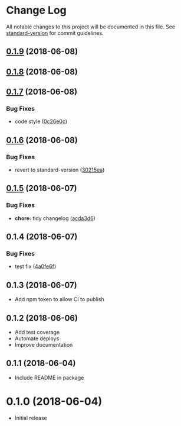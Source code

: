 # Change Log

All notable changes to this project will be documented in this file. See [standard-version](https://github.com/conventional-changelog/standard-version) for commit guidelines.

<a name="0.1.9"></a>
## [0.1.9](https://github.com/aaronjameslang/survey-monkey-streams/compare/v0.1.8...v0.1.9) (2018-06-08)



<a name="0.1.8"></a>
## [0.1.8](https://github.com/aaronjameslang/survey-monkey-streams/compare/v0.1.7...v0.1.8) (2018-06-08)



<a name="0.1.7"></a>
## [0.1.7](https://github.com/aaronjameslang/survey-monkey-streams/compare/v0.1.6...v0.1.7) (2018-06-08)


### Bug Fixes

* code style ([0c26e0c](https://github.com/aaronjameslang/survey-monkey-streams/commit/0c26e0c))



<a name="0.1.6"></a>
## [0.1.6](https://github.com/aaronjameslang/survey-monkey-streams/compare/v0.1.5...v0.1.6) (2018-06-08)


### Bug Fixes

* revert to standard-version ([30215ea](https://github.com/aaronjameslang/survey-monkey-streams/commit/30215ea))



<a name="0.1.5"></a>
## [0.1.5](https://github.com/aaronjameslang/survey-monkey-streams/compare/v0.1.4...v0.1.5) (2018-06-07)


### Bug Fixes

* **chore:** tidy changelog ([acda3d6](https://github.com/aaronjameslang/survey-monkey-streams/commit/acda3d6))



<a name="0.1.4"></a>
## 0.1.4 (2018-06-07)


### Bug Fixes

* test fix ([4a0fe6f](https://github.com/aaronjameslang/survey-monkey-streams/commit/4a0fe6f))



<a name="0.1.3"></a>
## 0.1.3 (2018-06-07)

* Add npm token to allow CI to publish

<a name="0.1.2"></a>
## 0.1.2 (2018-06-06)

* Add test coverage
* Automate deploys
* Improve documentation

<a name="0.1.1"></a>
## 0.1.1 (2018-06-04)

* Include README in package

<a name="0.1.0"></a>
# 0.1.0 (2018-06-04)

* Initial release
